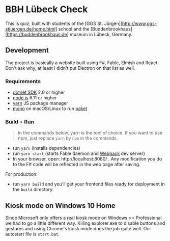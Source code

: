BBH Lübeck Check
================

This is quiz, built with students of the
[GGS St. Jürgen][http://www.ggs-stjuergen.de/home.html] school and the
[Buddenbrookhaus][https://buddenbrookhaus.de] museum in Lübeck, Germany.

Development
-----------

The project is basically a website built using F#, Fable, Elmish and React.
Don't ask why, at least I didn't put Electron on that list as well.

### Requirements

* [dotnet SDK](https://www.microsoft.com/net/download/core) 2.0 or higher
* [node.js](https://nodejs.org) 6.11 or higher
* [yarn](https://yarnpkg.com) JS package manager
* [mono](http://www.mono-project.com/) on macOS/Linux to run
  [paket](https://fsprojects.github.io/Paket/)

### Build + Run

> In the commands below, yarn is the tool of choice. If you want to use npm,
just replace `yarn` by `npm` in the commands.


- run `yarn` (installs dependencies)
- run `yarn start` (starts Fable daemon and [Webpack](https://webpack.js.org/) dev
  server)
- In your browser, open: http://localhost:8080/ .
  Any modification you do to the F# code will be reflected in the web page after
  saving.

For production:

- run `yarn build` and you'll get your frontend files ready for deployment in
  the `build` directory.

Kiosk mode on Windows 10 Home
--------------------------

Since Microsoft only offers a real kiosk mode on Windows >= Professional we had
to go a little different way. Killing explorer.exe to disable buttons and
gestures and using Chrome's kiosk mode does the job quite well. Our autostart
file is `start.bat`.
